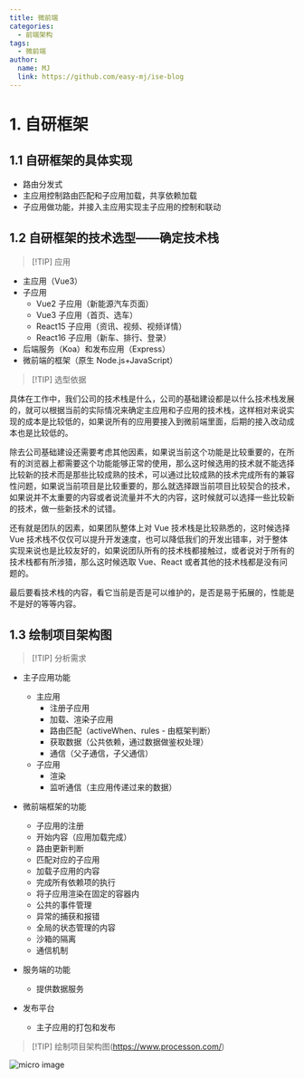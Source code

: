 ```yaml
---
title: 微前端
categories:
  - 前端架构
tags:
  - 微前端
author:
  name: MJ
  link: https://github.com/easy-mj/ise-blog
---
```


# 1. 自研框架

## 1.1 自研框架的具体实现

- 路由分发式
- 主应用控制路由匹配和子应用加载，共享依赖加载
- 子应用做功能，并接入主应用实现主子应用的控制和联动

## 1.2 自研框架的技术选型——确定技术栈

> [!TIP] 应用

- 主应用（Vue3）
- 子应用
  - Vue2 子应用（新能源汽车页面）
  - Vue3 子应用（首页、选车）
  - React15 子应用（资讯、视频、视频详情）
  - React16 子应用（新车、排行、登录）
- 后端服务（Koa）和发布应用（Express）
- 微前端的框架（原生 Node.js+JavaScript）

> [!TIP] 选型依据

具体在工作中，我们公司的技术栈是什么，公司的基础建设都是以什么技术栈发展的，就可以根据当前的实际情况来确定主应用和子应用的技术栈，这样相对来说实现的成本是比较低的，如果说所有的应用要接入到微前端里面，后期的接入改动成本也是比较低的。

除去公司基础建设还需要考虑其他因素，如果说当前这个功能是比较重要的，在所有的浏览器上都需要这个功能能够正常的使用，那么这时候选用的技术就不能选择比较新的技术而是那些比较成熟的技术，可以通过比较成熟的技术完成所有的兼容性问题，如果说当前项目是比较重要的，那么就选择跟当前项目比较契合的技术，如果说并不太重要的内容或者说流量并不大的内容，这时候就可以选择一些比较新的技术，做一些新技术的试错。

还有就是团队的因素，如果团队整体上对 Vue 技术栈是比较熟悉的，这时候选择 Vue 技术栈不仅仅可以提升开发速度，也可以降低我们的开发出错率，对于整体实现来说也是比较友好的，如果说团队所有的技术栈都接触过，或者说对于所有的技术栈都有所涉猎，那么这时候选取 Vue、React 或者其他的技术栈都是没有问题的。

最后要看技术栈的内容，看它当前是否是可以维护的，是否是易于拓展的，性能是不是好的等等内容。

## 1.3 绘制项目架构图

> [!TIP] 分析需求

- 主子应用功能
  - 主应用
    - 注册子应用
    - 加载、渲染子应用
    - 路由匹配（activeWhen、rules - 由框架判断）
    - 获取数据（公共依赖，通过数据做鉴权处理）
    - 通信（父子通信，子父通信）
  - 子应用
    - 渲染
    - 监听通信（主应用传递过来的数据）
- 微前端框架的功能

  - 子应用的注册
  - 开始内容（应用加载完成）
  - 路由更新判断
  - 匹配对应的子应用
  - 加载子应用的内容
  - 完成所有依赖项的执行
  - 将子应用渲染在固定的容器内
  - 公共的事件管理
  - 异常的捕获和报错
  - 全局的状态管理的内容
  - 沙箱的隔离
  - 通信机制

- 服务端的功能
  - 提供数据服务
- 发布平台
  - 主子应用的打包和发布

> [!TIP] 绘制项目架构图(https://www.processon.com/)

![micro image](/img/micro-arch.png)

